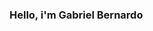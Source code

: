 ### Hello, i'm Gabriel Bernardo

<!--
**gabiruexe/gabiruexe** is a ✨ _special_ ✨ repository because its `README.md` (this file) appears on your GitHub profile.

Here are some ideas to get you started:

- 🔭 Front-End developer
- 🌱 HTML / CSS / JAVASCRIPT / PYTHON
- 😄 Pronouns: he/him

[![Anurag's GitHub stats](https://github-readme-stats.vercel.app/api?username=gabiruexe)](https://github.com/anuraghazra/github-readme-stats)
